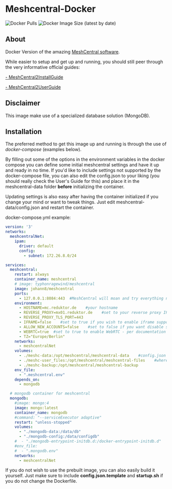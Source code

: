 # Meshcentral-Docker
![Docker Pulls](https://img.shields.io/docker/pulls/johann8/meshcentral?style=flat-square)
![Docker Image Size (latest by date)](https://img.shields.io/docker/image-size/johann8/meshcentral)

## About
Docker Version of the amazing [MeshCentral software](https://github.com/Ylianst/MeshCentral).

While easier to setup and get up and running, you should still peer through the very informative official guides:

[- MeshCentral2InstallGuide](https://info.meshcentral.com/downloads/MeshCentral2/MeshCentral2InstallGuide.pdf)

[- MeshCentral2UserGuide](https://info.meshcentral.com/downloads/MeshCentral2/MeshCentral2UserGuide.pdf)

## Disclaimer

This image  make use of a specialized database solution (MongoDB).

## Installation

The preferred method to get this image up and running is through the use of *docker-compose* (examples below).

By filling out some of the options in the environment variables in the docker compose you can define some initial meshcentral settings and have it up and ready in no time. If you'd like to include settings not supported by the docker-compose file, you can also edit the config.json to your liking (you should really check the User's Guide for this) and place it in the meshcentral-data folder **before** initializing the container.

Updating settings is also easy after having the container initialized if you change your mind or want to tweak things. Just edit meshcentral-data/config.json and restart the container.

docker-compose.yml example:
```yaml
version: '3'
networks:
  meshcentralNet:
    ipam:
      driver: default
      config:
        - subnet: 172.26.8.0/24

services:
  meshcentral:
    restart: always
    container_name: meshcentral
    # image: typhonragewind/meshcentral
    image: johann8/meshcentral
    ports:
      - 127.0.0.1:8084:443  #MeshCentral will moan and try everything not to use port 80, but you can also use it if you so desire, just change the config.json according to your needs
    environment:
      - HOSTNAME=mc.reduktor.de    #your hostname
      - REVERSE_PROXY=mx01.reduktor.de    #set to your reverse proxy IP if you want to put meshcentral behind a reverse proxy
      - REVERSE_PROXY_TLS_PORT=443
      - IFRAME=false    #set to true if you wish to enable iframe support
      - ALLOW_NEW_ACCOUNTS=false    #set to false if you want disable self-service creation of new accounts besides the first (admin)
      - WEBRTC=true  #set to true to enable WebRTC - per documentation it is not officially released with meshcentral, but is solid enough to work with. Use with caution
      - TZ="Europe/Berlin"
    networks:
      - meshcentralNet
    volumes:
      - ./meshc-data:/opt/meshcentral/meshcentral-data    #config.json and other important files live here. A must for data persistence
      - ./meshc-user_files:/opt/meshcentral/meshcentral-files    #where file uploads for users live
      - ./meshc-backup:/opt/meshcentral/meshcentral-backup
    env_file:
      - ".meshcentral.env"
    depends_on:
      - mongodb

  # mongodb container for meshcentral
  mongodb:
    #image: mongo:4
    image: mongo:latest
    container_name: mongodb
    #command: "--serviceExecutor adaptive"
    restart: "unless-stopped"
    volumes:
      - "./mongodb-data:/data/db"
      - "./mongodb-config:/data/configdb"
    #  - "./mongodb-entrypoint-initdb.d:/docker-entrypoint-initdb.d"
    #env_file:
    #  - ".mongodb.env"
    networks:
      - meshcentralNet
```

If you do not wish to use the prebuilt image, you can also easily build it yourself. Just make sure to include **config.json.template** and **startup.sh** if you do not change the Dockerfile.
